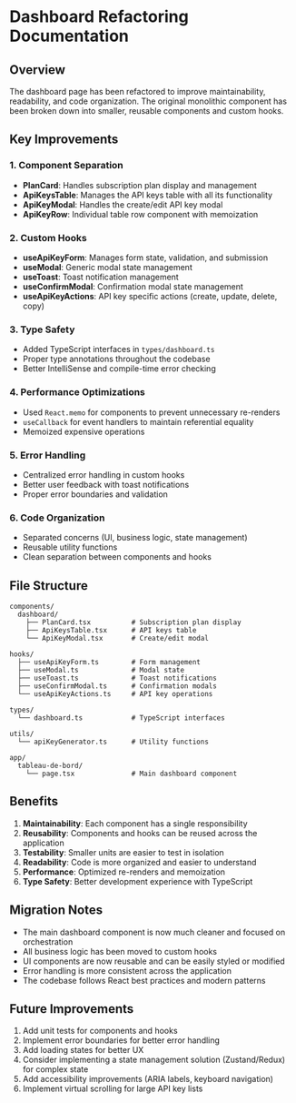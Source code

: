 # Dashboard Refactoring Documentation

## Overview
The dashboard page has been refactored to improve maintainability, readability, and code organization. The original monolithic component has been broken down into smaller, reusable components and custom hooks.

## Key Improvements

### 1. **Component Separation**
- **PlanCard**: Handles subscription plan display and management
- **ApiKeysTable**: Manages the API keys table with all its functionality
- **ApiKeyModal**: Handles the create/edit API key modal
- **ApiKeyRow**: Individual table row component with memoization

### 2. **Custom Hooks**
- **useApiKeyForm**: Manages form state, validation, and submission
- **useModal**: Generic modal state management
- **useToast**: Toast notification management
- **useConfirmModal**: Confirmation modal state management
- **useApiKeyActions**: API key specific actions (create, update, delete, copy)

### 3. **Type Safety**
- Added TypeScript interfaces in `types/dashboard.ts`
- Proper type annotations throughout the codebase
- Better IntelliSense and compile-time error checking

### 4. **Performance Optimizations**
- Used `React.memo` for components to prevent unnecessary re-renders
- `useCallback` for event handlers to maintain referential equality
- Memoized expensive operations

### 5. **Error Handling**
- Centralized error handling in custom hooks
- Better user feedback with toast notifications
- Proper error boundaries and validation

### 6. **Code Organization**
- Separated concerns (UI, business logic, state management)
- Reusable utility functions
- Clean separation between components and hooks

## File Structure

```
components/
  dashboard/
    ├── PlanCard.tsx          # Subscription plan display
    ├── ApiKeysTable.tsx      # API keys table
    └── ApiKeyModal.tsx       # Create/edit modal

hooks/
  ├── useApiKeyForm.ts        # Form management
  ├── useModal.ts             # Modal state
  ├── useToast.ts             # Toast notifications
  ├── useConfirmModal.ts      # Confirmation modals
  └── useApiKeyActions.ts     # API key operations

types/
  └── dashboard.ts            # TypeScript interfaces

utils/
  └── apiKeyGenerator.ts      # Utility functions

app/
  tableau-de-bord/
    └── page.tsx              # Main dashboard component
```

## Benefits

1. **Maintainability**: Each component has a single responsibility
2. **Reusability**: Components and hooks can be reused across the application
3. **Testability**: Smaller units are easier to test in isolation
4. **Readability**: Code is more organized and easier to understand
5. **Performance**: Optimized re-renders and memoization
6. **Type Safety**: Better development experience with TypeScript

## Migration Notes

- The main dashboard component is now much cleaner and focused on orchestration
- All business logic has been moved to custom hooks
- UI components are now reusable and can be easily styled or modified
- Error handling is more consistent across the application
- The codebase follows React best practices and modern patterns

## Future Improvements

1. Add unit tests for components and hooks
2. Implement error boundaries for better error handling
3. Add loading states for better UX
4. Consider implementing a state management solution (Zustand/Redux) for complex state
5. Add accessibility improvements (ARIA labels, keyboard navigation)
6. Implement virtual scrolling for large API key lists
